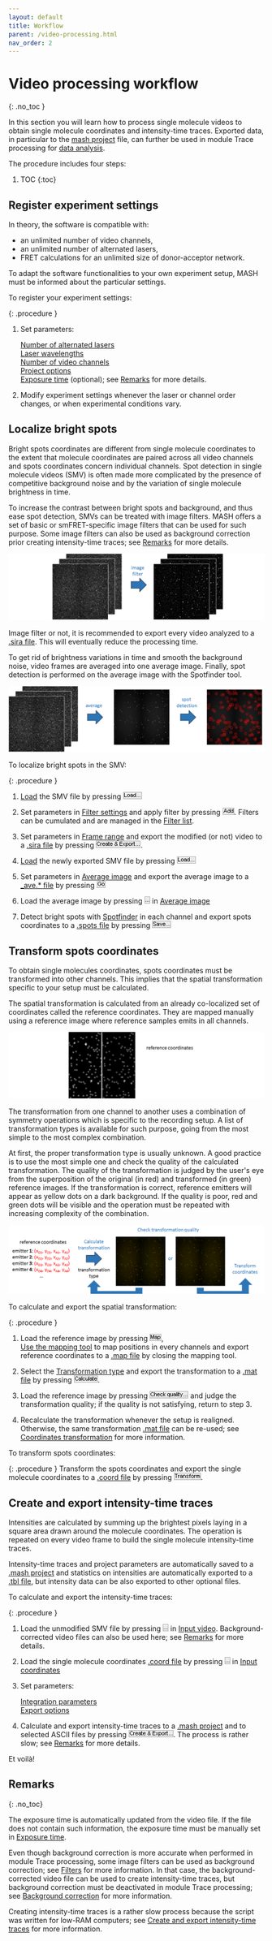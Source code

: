 ```yaml
---
layout: default
title: Workflow
parent: /video-processing.html
nav_order: 2
---
```


# Video processing workflow
{: .no_toc }

In this section you will learn how to process single molecule videos to obtain single molecule coordinates and intensity-time traces. Exported data, in particular to the 
[mash project](../output-files/mash-mash-project.html) file, can further be used in module Trace processing for 
[data analysis](../tutorials/analyze-data.html).

The procedure includes four steps:

1. TOC
{:toc}

## Register experiment settings

In theory, the software is compatible with:
* an unlimited number of video channels, 
* an unlimited number of alternated lasers,
* FRET calculations for an unlimited size of donor-acceptor network.

To adapt the software functionalities to your own experiment setup, MASH must be informed about the particular settings.

To register your experiment settings:

{: .procedure }
1. Set parameters:  
     
   [Number of alternated lasers](panels/panel-experiment-settings.html#number-of-alternated-lasers)  
   [Laser wavelengths](panels/panel-experiment-settings.html#laser-wavelengths)  
   [Number of video channels](panels/panel-experiment-settings.html#number-of-video-channels)  
   [Project options](panels/panel-experiment-settings.html#project-options)  
   [Exposure time](panels/panel-experiment-settings.html#exposure-time) (optional); see 
   [Remarks](#remarks) for more details.  
     
1. Modify experiment settings whenever the laser or channel order changes, or when experimental conditions vary.


## Localize bright spots

Bright spots coordinates are different from single molecule coordinates to the extent that molecule coordinates are paired across all video channels and spots coordinates concern individual channels.
Spot detection in single molecule videos (SMV) is often made more complicated by the presence of competitive background noise and by the variation of single molecule brightness in time.

To increase the contrast between bright spots and background, and thus ease spot detection, SMVs can be treated with image filters.
MASH offers a set of basic or smFRET-specific image filters that can be used for such purpose.
Some image filters can also be used as background correction prior creating intensity-time traces; see 
[Remarks](#remarks) for more details.

![Apply image filter to video](../assets/images/figures/VP-workflow-scheme-filter-video.png "Apply image filter to video")

Image filter or not, it is recommended to export every video analyzed to a 
[.sira file](../output-files/sira-mash-video.html). 
This will eventually reduce the processing time.

To get rid of brightness variations in time and smooth the background noise, video frames are averaged into one average image.
Finally, spot detection is performed on the average image with the Spotfinder tool.

![Average image and spot detection](../assets/images/figures/VP-workflow-scheme-average-sf.png "Average video and detect spots")

To localize bright spots in the SMV:

{: .procedure }
1. [Load](panels/area-visualization.html#load-videoimage-file) the SMV file by pressing 
   ![Load...](../assets/images/gui/VP-but-load.png "Load...")  
     
1. Set parameters in 
   [Filter settings](panels/panel-edit-video.html#filter-settings) and apply filter by pressing 
   ![Add](../assets/images/gui/VP-but-add.png "Add"). Filters can be cumulated and are managed in the 
   [Filter list](panels/panel-edit-video.html#filter-list).  
     
1. Set parameters in 
   [Frame range](panels/panel-edit-video.html#frame-range) and export the modified (or not) video to a 
   [.sira file](../output-files/sira-mash-video.html) by pressing 
   ![Export...](../assets/images/gui/VP-but-export.png "Export...").   
     
1. [Load](panels/area-visualization.html#load-videoimage-file) the newly exported SMV file by pressing 
   ![Load...](../assets/images/gui/VP-but-load.png "Load...")  
     
1. Set parameters in 
   [Average image](panels/panel-molecule-coordinates.html#average-image) and export the average image to a 
   [_ave.* file](../output-files/ave-average-image.html) by pressing 
   ![Go](../assets/images/gui/VP-but-go.png "Go")  
     
1. Load the average image by pressing 
   ![...](../assets/images/gui/VP-but-3p.png "...") in
   [Average image](panels/panel-molecule-coordinates.html#average-image)  
     
1. Detect bright spots with 
   [Spotfinder](panels/panel-molecule-coordinates.html#spotfinder) in each channel and export spots coordinates to a 
   [.spots file](../output-files/spots-spots-coordinates.html) by pressing 
   ![Save](../assets/images/gui/VP-but-save.png "Save")


## Transform spots coordinates

To obtain single molecules coordinates, spots coordinates must be transformed into other channels.
This implies that the spatial transformation specific to your setup must be calculated.

The spatial transformation is calculated from an already co-localized set of coordinates called the reference coordinates.
They are mapped manually using a reference image where reference samples emits in all channels.

![Transformation calculation](../assets/images/figures/VP-workflow-scheme-map-reference.gif)

The transformation from one channel to another uses a combination of symmetry operations which is specific to the recording setup. 
A list of transformation types is available for such purpose, going from the most simple to the most complex combination.

At first, the proper transformation type is usually unknown.
A good practice is to use the most simple one and check the quality of the calculated transformation.
The quality of the transformation is judged by the user's eye from the superposition of the original (in red) and transformed (in green) reference images.
If the transformation is correct, reference emitters will appear as yellow dots on a dark background.
If the quality is poor, red and green dots will be visible and the operation must be repeated with increasing complexity of the combination.

![Transformation calculation](../assets/images/figures/VP-workflow-scheme-transformation-calculation.png)

To calculate and export the spatial transformation:

{: .procedure }
1. Load the reference image by pressing 
   ![Map](../assets/images/gui/VP-but-map.png "Map"),  
   [Use the mapping tool](functionalities/use-mapping-tool.html) to map positions in every channels and export reference coordinates to a 
   [.map file](../output-files/map-mapped-coordinates.html) by closing the mapping tool.  
     
1. Select the 
   [Transformation type](panels/panel-molecule-coordinates.html#transformation-type) and export the transformation to a 
   [.mat file](../output-files/mat-transformation.html) by pressing 
   ![Calculate](../assets/images/gui/VP-but-calculate.png "Calculate").
     
1. Load the reference image by pressing 
   ![Check quality...](../assets/images/gui/VP-but-check-quality.png "Check quality...") and judge the transformation quality; 
   if the quality is not satisfying, return to step 3.  
     
1. Recalculate the transformation whenever the setup is realigned. 
   Otherwise, the same transformation [.mat file](../output-files/mat-transformation.html) can be re-used; see 
   [Coordinates transformation](panels/panel-molecule-coordinates.html#coordinates-transformation) for more information.

To transform spots coordinates:

{: .procedure }
   Transform the spots coordinates and export the single molecule coordinates to a 
   [.coord file](../output-files/coord-transformed-coordinates.html) by pressing 
   ![Transform](../assets/images/gui/VP-but-transform.png "Transform").


## Create and export intensity-time traces

Intensities are calculated by summing up the brightest pixels laying in a square area drawn around the molecule coordinates.
The operation is repeated on every video frame to build the single molecule intensity-time traces.

Intensity-time traces and project parameters are automatically saved to a 
[.mash project](../output-files/mash-mash-project.html) and statistics on intensities are automatically exported to a 
[.tbl file](../output-files/tbl-intensity-statistics.html), but intensity data can be also exported to other optional files.

To calculate and export the intensity-time traces:

{: .procedure }
1. Load the unmodified SMV file by pressing 
   ![...](../assets/images/gui/VP-but-3p.png "...") in 
   [Input video](panels/panel-intensity-integration.html#input-video).
   Background-corrected video files can also be used here; see 
   [Remarks](#remarks) for more details.   
     
1. Load the single molecule coordinates 
   [.coord file](../output-files/coord-transformed-coordinates.html) by pressing 
   ![...](../assets/images/gui/VP-but-3p.png "...") in 
   [Input coordinates](panels/panel-intensity-integration.html#input-coordinates)  
     
1. Set parameters:  
     
   [Integration parameters](panels/panel-intensity-integration.html#integration-parameters)  
   [Export options](panels/panel-intensity-integration.html#export-options)  
     
1. Calculate and export intensity-time traces to a 
   [.mash project](../output-files/mash-mash-project.html) and to selected ASCII files by pressing 
   ![Create & Export...](../assets/images/gui/VP-but-export.png "Create & Export..."). 
   The process is rather slow; see 
   [Remarks](#remarks) for more details.
   
Et voilà!


## Remarks
{: .no_toc}

The exposure time is automatically updated from the video file. 
If the file does not contain such information, the exposure time must be manually set in 
[Exposure time](panels/panel-experiment-settings.html#exposure-time).

Even though background correction is more accurate when performed in module Trace processing, some image filters can be used as background correction; see 
[Filters](panels/panel-edit-video.html#filters) for more information.
In that case, the background-corrected video file can be used to create intensity-time traces, but background correction must be deactivated in module Trace processing; see
[Background correction](../trace-processing/panels/panel-subimage-background-correction.html#background-correction) for more information.

Creating intensity-time traces is a rather slow process because the script was written for low-RAM computers; see 
[Create and export intensity-time traces](panels/panel-intensity-integration.html#create-and-export-intensity-time-traces) for more information.